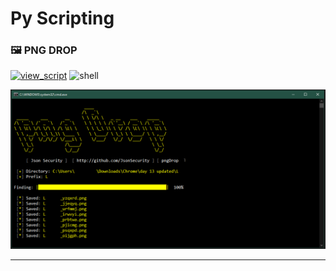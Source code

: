 # Py Scripting

### 🖼 PNG DROP
[![view_script](https://img.shields.io/badge/🔗-view_script-blue)](https://github.com/JsonSecurity/py-scripting/pngDrop)
![shell](https://img.shields.io/badge/python-blue)

<img src="https://github.com/JsonSecurity/Images/blob/main/scripts/pngd.png"/>

---
